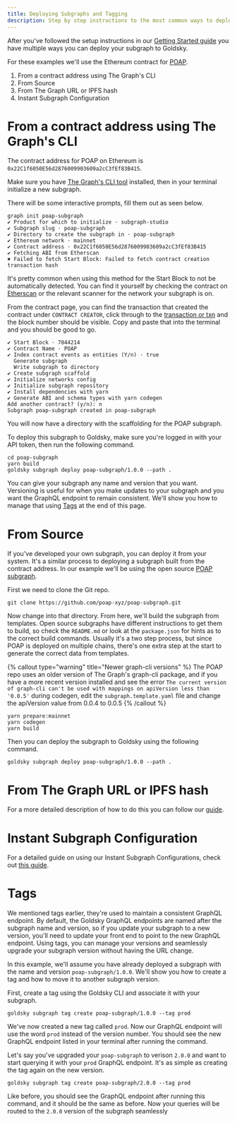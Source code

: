 ```yaml
---
title: Deploying Subgraphs and Tagging
description: Step by step instructions to the most common ways to deploy your subgraphs
---
```


After you've followed the setup instructions in our [Getting Started guide](/) you have multiple ways you can deploy your subgraph to Goldsky.

For these examples we'll use the Ethereum contract for [POAP](https://poap.xyz).

1. From a contract address using The Graph's CLI
2. From Source
3. From The Graph URL or IPFS hash
4. Instant Subgraph Configuration

# From a contract address using The Graph's CLI

The contract address for POAP on Ethereum is `0x22C1f6050E56d2876009903609a2cC3fEf83B415`.

Make sure you have [The Graph's CLI tool](https://thegraph.com/docs/en/cookbook/quick-start/#2-install-the-graph-cli) installed, then in your terminal initialize a new subgraph.

There will be some interactive prompts, fill them out as seen below.

```shell
graph init poap-subgraph
✔ Product for which to initialize · subgraph-studio
✔ Subgraph slug · poap-subgraph
✔ Directory to create the subgraph in · poap-subgraph
✔ Ethereum network · mainnet
✔ Contract address · 0x22C1f6050E56d2876009903609a2cC3fEf83B415
✔ Fetching ABI from Etherscan
✖ Failed to fetch Start Block: Failed to fetch contract creation transaction hash
```

It's pretty common when using this method for the Start Block to not be automatically detected. You can find it yourself by checking the contract on [Etherscan](https://etherscan.io/address/0x22C1f6050E56d2876009903609a2cC3fEf83B415) or the relevant scanner for the network your subgraph is on.

From the contract page, you can find the transaction that created the contract under `CONTRACT CREATOR`, click through to the [transaction or txn](https://etherscan.io/tx/0xc1522208c1e109ddbdd449125373f4dfb44e2fb9d0feb04a5e6ed5b09875506d) and the block number should be visible. Copy and paste that into the terminal and you should be good to go.

```shell
✔ Start Block · 7844214
✔ Contract Name · POAP
✔ Index contract events as entities (Y/n) · true
  Generate subgraph
  Write subgraph to directory
✔ Create subgraph scaffold
✔ Initialize networks config
✔ Initialize subgraph repository
✔ Install dependencies with yarn
✔ Generate ABI and schema types with yarn codegen
Add another contract? (y/n): n
Subgraph poap-subgraph created in poap-subgraph
```

You will now have a directory with the scaffolding for the POAP subgraph.

To deploy this subgraph to Goldsky, make sure you're logged in with your API token, then run the following command.

```shell
cd poap-subgraph
yarn build
goldsky subgraph deploy poap-subgraph/1.0.0 --path .
```

You can give your subgraph any name and version that you want. Versioning is useful for when you make updates to your subgraph and you want the GraphQL endpoint to remain consistent. We'll show you how to manage that using [Tags](#tags) at the end of this page.

# From Source

If you've developed your own subgraph, you can deploy it from your system. It's a similar process to deploying a subgraph built from the contract address. In our example we'll be using the open source [POAP subgraph](https://github.com/poap-xyz/poap-subgraph).

First we need to clone the Git repo.

```shell
git clone https://github.com/poap-xyz/poap-subgraph.git
```

Now change into that directory. From here, we'll build the subgraph from templates. Open source subgraphs have different instructions to get them to build, so check the `README.md` or look at the `package.json` for hints as to the correct build commands. Usually it's a two step process, but since POAP is deployed on multiple chains, there's one extra step at the start to generate the correct data from templates.

{% callout type="warning" title="Newer graph-cli versions" %}
The POAP repo uses an older version of The Graph's graph-cli package, and if you have a more recent version installed and see the error `The current version of graph-cli can't be used with mappings on apiVersion less than '0.0.5'` during codegen, edit the `subgraph.template.yaml` file and change the apiVersion value from 0.0.4 to 0.0.5
{% /callout %}

```shell
yarn prepare:mainnet
yarn codegen
yarn build
```

Then you can deploy the subgraph to Goldsky using the following command.

```shell
goldsky subgraph deploy poap-subgraph/1.0.0 --path .
```

# From The Graph URL or IPFS hash

For a more detailed description of how to do this you can follow our [guide](/migrate-from-the-graph).

# Instant Subgraph Configuration

For a detailed guide on using our Instant Subgraph Configurations, check out [this guide](/subgraphs/instant-subgraphs).

# Tags

We mentioned tags earlier, they're used to maintain a consistent GraphQL endpoint. By default, the Goldsky GraphQL endpoints are named after the subgraph name and version, so if you update your subgraph to a new version, you'll need to update your front end to point to the new GraphQL endpoint. Using tags, you can manage your versions and seamlessly upgrade your subgraph version without having the URL change.

In this example, we'll assume you have already deployed a subgraph with the name and version `poap-subgraph/1.0.0`. We'll show you how to create a tag and how to move it to another subgraph version.

First, create a tag using the Goldsky CLI and associate it with your subgraph.

```shell
goldsky subgraph tag create poap-subgraph/1.0.0 --tag prod
```

We've now created a new tag called `prod`. Now our GraphQL endpoint will use the word `prod` instead of the version number. You should see the new GraphQL endpoint listed in your terminal after running the command.

Let's say you've upgraded your `poap-subgraph` to verison `2.0.0` and want to start querying it with your `prod` GraphQL endpoint. It's as simple as creating the tag again on the new version.

```shell
goldsky subgraph tag create poap-subgraph/2.0.0 --tag prod
```

Like before, you should see the GraphQL endpoint after running this command, and it should be the same as before. Now your queries will be routed to the `2.0.0` version of the subgraph seamlessly
